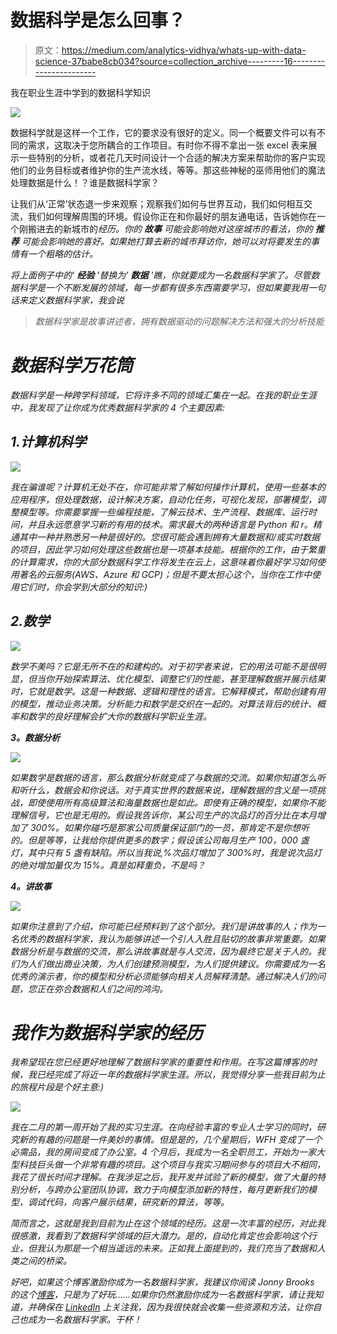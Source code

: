 # 数据科学是怎么回事？

> 原文：<https://medium.com/analytics-vidhya/whats-up-with-data-science-37babe8cb034?source=collection_archive---------16----------------------->

我在职业生涯中学到的数据科学知识

![](img/e3421f35d42529336b281fd91f191693.png)

数据科学就是这样一个工作，它的要求没有很好的定义。同一个概要文件可以有不同的需求，这取决于您所耦合的工作项目。有时你不得不拿出一张 excel 表来展示一些特别的分析，或者花几天时间设计一个合适的解决方案来帮助你的客户实现他们的业务目标或者维护你的生产流水线，等等。那这些神秘的巫师用他们的魔法处理数据是什么！？谁是数据科学家？

让我们从‘正常’状态退一步来观察；观察我们如何与世界互动，我们如何相互交流，我们如何理解周围的环境。假设你正在和你最好的朋友通电话，告诉她你在一个刚搬进去的新城市的*经历。你的 ***故事*** 可能会影响她对这座城市的看法，你的 ***推荐*** 可能会影响她的喜好。如果她打算去新的城市拜访你，她可以对将要发生的事情有一个粗略的估计。*

*将上面例子中的' ***经验*** '替换为' ***数据*** '瞧，你就要成为一名数据科学家了。尽管数据科学是一个不断发展的领域，每一步都有很多东西需要学习，但如果要我用一句话来定义数据科学家，我会说*

> *数据科学家是故事讲述者，拥有数据驱动的问题解决方法和强大的分析技能*

# *数据科学万花筒*

*数据科学是一种跨学科领域，它将许多不同的领域汇集在一起。在我的职业生涯中，我发现了让你成为优秀数据科学家的 4 个主要因素:*

## *1.计算机科学*

*![](img/7dcc9b2e90fb3c77447d4613fdabacfa.png)*

*我在骗谁呢？计算机无处不在，你可能非常了解如何操作计算机，使用一些基本的应用程序，但处理数据，设计解决方案，自动化任务，可视化发现，部署模型，调整模型等。你需要掌握一些编程技能，了解云技术、生产流程、数据库、运行时间，并且永远愿意学习新的有用的技术。需求最大的两种语言是 Python 和 r。精通其中一种并熟悉另一种是很好的。您很可能会遇到拥有大量数据和/或实时数据的项目，因此学习如何处理这些数据也是一项基本技能。根据你的工作，由于繁重的计算需求，你的大部分数据科学工作将发生在云上，这意味着你最好学习如何使用著名的云服务(AWS、Azure 和 GCP)；但是不要太担心这个，当你在工作中使用它们时，你会学到大部分的知识:)*

## *2.数学*

*![](img/7d3d092dc24bfa9922aeeb550bb0d385.png)*

*数学不美吗？它是无所不在的和建构的。对于初学者来说，它的用法可能不是很明显，但当你开始探索算法、优化模型、调整它们的性能，甚至理解数据并展示结果时，它就是数学。这是一种数据、逻辑和理性的语言。它解释模式，帮助创建有用的模型，推动业务决策。分析能力和数学是交织在一起的。对算法背后的统计、概率和数学的良好理解会扩大你的数据科学职业生涯。*

***3。数据分析***

*![](img/d642d873a331520fa47a3767982a1579.png)*

*如果数学是数据的语言，那么数据分析就变成了与数据的交流。如果你知道怎么听和听什么，数据会和你说话。对于真实世界的数据来说，理解数据的含义是一项挑战，即使使用所有高级算法和海量数据也是如此。即使有正确的模型，如果你不能理解信号，它也是无用的。假设我告诉你，某公司生产的次品灯的百分比在本月增加了 300%。如果你碰巧是那家公司质量保证部门的一员，那肯定不是你想听的。但是等等，让我给你提供更多的数字；假设该公司每月生产 100，000 盏灯，其中只有 5 盏有缺陷。所以当我说,%次品灯增加了 300%时，我是说次品灯的绝对增加量仅为 15%。真是如释重负，不是吗？*

***4。讲故事***

*![](img/7423e901b55251285587e7a628bf8789.png)*

*如果你注意到了介绍，你可能已经预料到了这个部分。我们是讲故事的人；作为一名优秀的数据科学家，我认为能够讲述一个引人入胜且贴切的故事非常重要。如果数据分析是与数据的交流，那么讲故事就是与人交流，因为最终它是关于人的。我们为人们做出商业决策，为人们创建预测模型，为人们提供建议。你需要成为一名优秀的演示者，你的模型和分析必须能够向相关人员解释清楚。通过解决人们的问题，您正在弥合数据和人们之间的鸿沟。*

# *我作为数据科学家的经历*

*我希望现在您已经更好地理解了数据科学家的重要性和作用。在写这篇博客的时候，我已经完成了将近一年的数据科学家生涯。所以，我觉得分享一些我目前为止的旅程片段是个好主意:)*

*![](img/f544d957215875baa27749228437df89.png)*

*我在二月的第一周开始了我的实习生涯。在向经验丰富的专业人士学习的同时，研究新的有趣的问题是一件美妙的事情。但是是的，几个星期后，WFH 变成了一个必需品，我的房间变成了办公室。4 个月后，我成为一名全职员工，开始为一家大型科技巨头做一个非常有趣的项目。这个项目与我实习期间参与的项目大不相同，我花了很长时间才理解。在我涉足之后，我开发并试验了新的模型，做了大量的特别分析，与跨办公室团队协调，致力于向模型添加新的特性，每月更新我们的模型，调试代码，向客户展示结果，研究新的算法，等等。*

*简而言之，这就是我到目前为止在这个领域的经历。这是一次丰富的经历，对此我很感激，我看到了数据科学领域的巨大潜力。是的，自动化肯定也会影响这个行业，但我认为那是一个相当遥远的未来。正如我上面提到的，我们充当了数据和人类之间的桥梁。*

*好吧，如果这个博客激励你成为一名数据科学家，我建议你阅读 Jonny Brooks 的这个[博客](https://towardsdatascience.com/why-so-many-data-scientists-are-leaving-their-jobs-a1f0329d7ea4)，只是为了好玩……如果你仍然激励你成为一名数据科学家，请让我知道，并确保在 [LinkedIn](https://www.linkedin.com/in/harjot-pahwa-492375154/) 上关注我，因为我很快就会收集一些资源和方法，让你自己也成为一名数据科学家。干杯！*